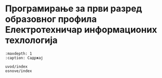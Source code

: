 # Програмирање за први разред образовног профила Електротехничар информационих техлологија



```{toctree}
:maxdepth: 1
:caption: Садржај

uvod/index
osnove/index
```



